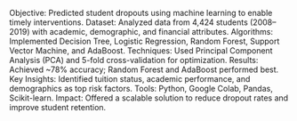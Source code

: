 Objective: Predicted student dropouts using machine learning to enable timely interventions.
Dataset: Analyzed data from 4,424 students (2008–2019) with academic, demographic, and financial attributes.
Algorithms: Implemented Decision Tree, Logistic Regression, Random Forest, Support Vector Machine, and AdaBoost.
Techniques: Used Principal Component Analysis (PCA) and 5-fold cross-validation for optimization.
Results: Achieved ~78% accuracy; Random Forest and AdaBoost performed best.
Key Insights: Identified tuition status, academic performance, and demographics as top risk factors.
Tools: Python, Google Colab, Pandas, Scikit-learn.
Impact: Offered a scalable solution to reduce dropout rates and improve student retention.
